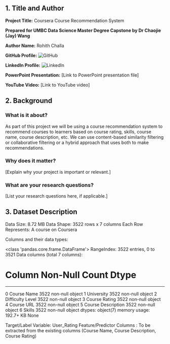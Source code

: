 ## 1. Title and Author

**Project Title:** Coursera Course Recommendation System

**Prepared for UMBC Data Science Master Degree Capstone by Dr Chaojie (Jay) Wang**

**Author Name:** Rohith Challa

**GitHub Profile:** ![GitHub](https://github.com/rohithrc6)

**LinkedIn Profile:** ![LinkedIn](https://www.linkedin.com/in/rohith-challa-82868a193/)

**PowerPoint Presentation:** [Link to PowerPoint presentation file]

**YouTube Video:** [Link to YouTube video]

## 2. Background

### What is it about?
As part of this project we will be using a course recommendation system to recommend courses to learners based on course rating, skills, course name, course description, etc. We can use content-based similarity filtering or collaborative filtering or a hybrid approach that uses both to make recommendations.

### Why does it matter?
[Explain why your project is important or relevant.]

### What are your research questions?
[List your research questions here, if applicable.]

## 3. Dataset Description
Data Size: 8.72 MB
Data Shape: 3522 rows x 7 columns
Each Row Represents: A course on Coursera

Columns and their data types:

<class 'pandas.core.frame.DataFrame'>
RangeIndex: 3522 entries, 0 to 3521
Data columns (total 7 columns):
 #   Column              Non-Null Count  Dtype 
---  ------              --------------  ----- 
 0   Course Name         3522 non-null   object
 1   University          3522 non-null   object
 2   Difficulty Level    3522 non-null   object
 3   Course Rating       3522 non-null   object
 4   Course URL          3522 non-null   object
 5   Course Description  3522 non-null   object
 6   Skills              3522 non-null   object
dtypes: object(7)
memory usage: 192.7+ KB
None

Target/Label Variable: User_Rating
Feature/Predictor Columns : To be extracted from the existing columns (Course Name, Course Description, Course Rating)
